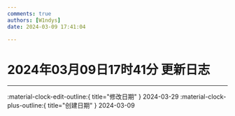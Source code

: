 ```yaml
---
comments: true
authors: [W1ndys]
date: 2024-03-09 17:41:04

---
```


# 2024年03月09日17时41分 更新日志

<!-- more -->

---

:material-clock-edit-outline:{ title="修改日期" } 2024-03-29
:material-clock-plus-outline:{ title="创建日期" } 2024-03-09
